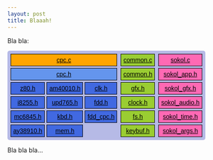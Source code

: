 ```yaml
---
layout: post
title: Blaaah!
---
```


Bla bla:

<style type="text/css">
.frame {
    display: inline-block;
    background-color: #b6bae6;
    padding: 5px;
    border-radius: 5px;
}
.grid { display: inline-grid; }
.grid.w1 { grid-template-columns: auto; }
.grid.w3 { grid-template-columns: auto auto auto; }
.item {
    border: 1px solid black;
    padding: 5px;
    margin: 2px;
    text-align: center;
    color: black;
    font: 14px arial;
}
.item:hover { color: white; }
.item.w3 { grid-column: span 3; }
.item.system {  background-color: CornflowerBlue; }
.item.main { background-color: Orange; }
.item.chip { background-color: RoyalBlue; }
.item.sokol { background-color: HotPink; }
.item.common { background-color: YellowGreen; }
</style>
<div class="frame">
    <div class="grid w3">
        <a class="item main w3" href="https://github.com/floooh/chips-test/blob/master/examples/sokol/cpc.c">cpc.c</a>
        <a class="item system w3" href="https://github.com/floooh/chips/blob/master/systems/cpc.h">cpc.h</a>
        <a class="item chip" href="https://github.com/floooh/chips/blob/master/chips/z80.h">z80.h</a>
        <a class="item chip" href="https://github.com/floooh/chips/blob/master/chips/am40010.h">am40010.h</a>
        <a class="item chip" href="https://github.com/floooh/chips/blob/master/chips/clk.h">clk.h</a>
        <a class="item chip" href="https://github.com/floooh/chips/blob/master/chips/i8255.h">i8255.h</a>
        <a class="item chip" href="https://github.com/floooh/chips/blob/master/chips/upd765.h">upd765.h</a>
        <a class="item chip" href="https://github.com/floooh/chips/blob/master/chips/fdd.h">fdd.h</a>
        <a class="item chip" href="https://github.com/floooh/chips/blob/master/chips/mc6845.h">mc6845.h</a>
        <a class="item chip" href="https://github.com/floooh/chips/blob/master/chips/kbd.h">kbd.h</a>
        <a class="item chip" href="https://github.com/floooh/chips/blob/master/chips/fdd.h">fdd_cpc.h</a>
        <a class="item chip" href="https://github.com/floooh/chips/blob/master/chips/ay38910.h">ay38910.h</a>
        <a class="item chip" href="https://github.com/floooh/chips/blob/master/chips/mem.h">mem.h</a>
    </div>
    <div class="grid w1">
        <a class="item common" href="https://github.com/floooh/chips-test/blob/master/examples/common/common.c">common.c</a>
        <a class="item common" href="https://github.com/floooh/chips-test/blob/master/examples/common/common.h">common.h</a>
        <a class="item common" href="https://github.com/floooh/chips-test/blob/master/examples/common/gfx.h">gfx.h</a>
        <a class="item common" href="https://github.com/floooh/chips-test/blob/master/examples/common/clock.h">clock.h</a>
        <a class="item common" href="https://github.com/floooh/chips-test/blob/master/examples/common/fs.h">fs.h</a>
        <a class="item common" href="https://github.com/floooh/chips-test/blob/master/examples/common/keybuf.h">keybuf.h</a>
    </div>
    <div class="grid w1">
        <a class="item sokol" href="https://github.com/floooh/chips-test/blob/master/examples/common/sokol.c">sokol.c</a>
        <a class="item sokol" href="https://github.com/floooh/sokol/blob/master/sokol_app.h">sokol_app.h</a>
        <a class="item sokol" href="https://github.com/floooh/sokol/blob/master/sokol_gfx.h">sokol_gfx.h</a>
        <a class="item sokol" href="https://github.com/floooh/sokol/blob/master/sokol_audio.h">sokol_audio.h</a>
        <a class="item sokol" href="https://github.com/floooh/sokol/blob/master/sokol_time.h">sokol_time.h</a>
        <a class="item sokol" href="https://github.com/floooh/sokol/blob/master/sokol_args.h">sokol_args.h</a>
    </div>
</div>

Bla bla bla...